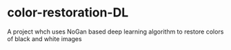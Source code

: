 # color-restoration-DL
A project whch uses NoGan based deep learning algorithm to restore colors of black and white images 
